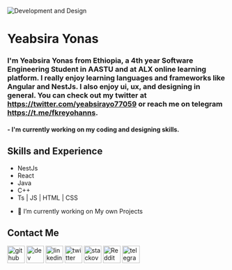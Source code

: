 ![Development and Design](https://yabulala432.github.io/portfolio/banner.png)

# Yeabsira Yonas
### I'm Yeabsira Yonas from Ethiopia, a 4th year Software Engineering Student in AASTU and at ALX online learning platform. I really enjoy learning languages and frameworks like Angular and NestJs. I also enjoy ui, ux, and designing in general. You can check out my twitter at https://twitter.com/yeabsirayo77059 or reach me on telegram https://t.me/fkreyohanns.

#### - I'm currently working on my coding and designing skills.

## Skills and Experience 
* NestJs
* React
* Java
* C++
* Ts | JS | HTML | CSS

- 🔭 I’m currently working on My own Projects 

## Contact Me
[<img src='https://cdn.jsdelivr.net/npm/simple-icons@3.0.1/icons/github.svg' alt='github' height='40'>](https://github.com/yabulala432)  [<img src='https://cdn.jsdelivr.net/npm/simple-icons@3.0.1/icons/dev-dot-to.svg' alt='dev' height='40'>](https://dev.to/yabulala432)  [<img src='https://cdn.jsdelivr.net/npm/simple-icons@3.0.1/icons/linkedin.svg' alt='linkedin' height='40'>](https://www.linkedin.com/in/yeabsira-yeabsira-251a91262/)  [<img src='https://cdn.jsdelivr.net/npm/simple-icons@3.0.1/icons/twitter.svg' alt='twitter' height='40'>](https://twitter.com/@yeabsirayo77059)  [<img src='https://cdn.jsdelivr.net/npm/simple-icons@3.0.1/icons/stackoverflow.svg' alt='stackoverflow' height='40'>](https://stackoverflow.com/users/https://stackexchange.com/users/28471834/yeabsira-yonas)  [<img src='https://cdn.jsdelivr.net/npm/simple-icons@3.0.1/icons/reddit.svg' alt='Reddit' height='40'>](https://www.reddit.com/user/YeabsiraYonas)  [<img src='https://cdn.jsdelivr.net/npm/simple-icons@3.0.1/icons/telegram.svg' alt='telegram' height='40'>](https://t.me/fkreyohanns)  

